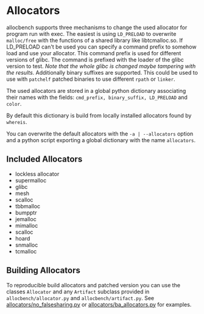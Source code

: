 # Allocators

allocbench supports three mechanisms to change the used allocator for program
run with exec. The easiest is using `LD_PRELOAD` to overwrite `malloc/free`
with the functions of a shared library like libtcmalloc.so. If LD_PRELOAD
can't be used you can specify a command prefix to somehow load and use your allocator.
This command prefix is used for different versions of glibc. The command is
prefixed with the loader of the glibc version to test. *Note that the whole glibc
is changed maybe tampering with the results*. Additionally binary suffixes are
supported. This could be used to use with  `patchelf` patched binaries to
use different `rpath` or `linker`.

The used allocators are stored in a global python dictionary associating
their names with the fields: `cmd_prefix, binary_suffix, LD_PRELOAD` and `color`.

By default this dictionary is build from locally installed allocators found by `whereis`.

You can overwrite the default allocators with the `-a | --allocators` option
and a python script exporting a global dictionary with the name `allocators`.

## Included Allocators

* lockless allocator
* supermalloc
* glibc
* mesh
* scalloc
* tbbmalloc
* bumpptr
* jemalloc
* mimalloc
* scalloc
* hoard
* snmalloc
* tcmalloc

## Building Allocators

To reproducible build allocators and patched version you can use the
classes `Allocator` and any `Artifact` subclass provided in `allocbench/allocator.py`
and `allocbench/artifact.py`.
See [allocators/no_falsesharing.py](allocators/no_falsesharing.py) or
[allocators/ba_allocators.py](allocators/ba_allocators.py) for examples.
